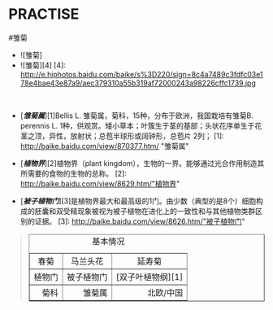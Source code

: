PRACTISE
========
#雏菊

* ![雏菊][](http://a.hiphotos.baidu.com/baike/s%3D220/sign=65bad0ea02087bf479ec50ebc2d2575e/d62a6059252dd42a501bee0a033b5bb5c9eab805.jpg )
*  ![雏菊][4]
[4]: http://e.hiphotos.baidu.com/baike/s%3D220/sign=8c4a7489c3fdfc03e178e4bae43e87a9/aec379310a55b319af72000243a98226cffc1739.jpg
</br>  
  

*   [***雏菊属***][1]Bellis L. 雏菊属，菊科，15种，分布于欧洲，我国栽培有雏菊B. perennis L. 1种，供观赏。矮小草本；叶簇生于茎的基部；头状花序单生于花茎之顶，异性，放射状；总苞半球形或阔钟形，总苞片 2列； 
[1]: http://baike.baidu.com/view/870377.htm/ "雏菊属"
  
*   [***植物界***][2]植物界（plant kingdom），生物的一界。能够通过光合作用制造其所需要的食物的生物的总称。
[2]: http://baike.baidu.com/view/8629.htm/"植物界"
  
*   [***被子植物门***][3]是植物界最大和最高级的1门。由少数（典型的是8个）细胞构成的胚囊和双受精现象被视为被子植物在进化上的一致性和与其他植物类群区别的证据。
[3]: http://baike.baidu.com/view/8626.htm/"被子植物门"
> <table border="1" width="350" cellpadding="10" font-size="12px">
<caption>基本情况</caption>
<tr align="center">
<td>春菊 
</td>
<td>马兰头花</td>
<td>延寿菊</td>
<tr align=left>
<td>植物门</td>
<td>被子植物门</td>
<td>[双子叶植物纲][1]</td>
<tr align=right>
<td>菊科</td>
<td>
雏菊属
</td>
<td>北欧/中国</td>
</tr>
</table>

